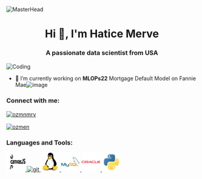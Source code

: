 ![MasterHead](https://miro.medium.com/max/970/0*1geNIsiclzJROVrH.png)






<h1 align="center">Hi 👋, I'm Hatice Merve</h1>
<h3 align="center">A passionate data scientist from USA</h3>






<img align="center" alt="Coding" width="500" src="https://digitalcreativemind.com/wp-content/uploads/2021/06/Analytics_amp_Data_Science.gif">






- 🔭 I’m currently working on **MLOPs22**
Mortgage Default Model on Fannie Mae![image](https://user-images.githubusercontent.com/99492400/197020823-c6e4e8de-43ff-4a46-850b-052a6ab93a0c.png)

<h3 align="left">Connect with me:</h3>


<p align="left">



<a href="https://twitter.com/HaticeMerveOzm1" target="blank"><img align="center" src="https://raw.githubusercontent.com/rahuldkjain/github-profile-readme-generator/master/src/images/icons/Social/twitter.svg" alt="ozmnmrv" height="50" width="50" /></a>


<a href="https://linkedin.com/in/ozmenh" target="blank"><img align="center" src="https://raw.githubusercontent.com/rahuldkjain/github-profile-readme-generator/master/src/images/icons/Social/linked-in-alt.svg" alt="ozmen" height="50" width="50" /></a>
</p>

<h3 align="left">Languages and Tools:</h3>
<p align="left"> <a href="https://canvasjs.com" target="_blank" rel="noreferrer"> <img src="https://raw.githubusercontent.com/Hardik0307/Hardik0307/master/assets/canvasjs-charts.svg" alt="canvasjs" width="50" height="50"/> </a> <a href="https://git-scm.com/" target="_blank" rel="noreferrer"> <img src="https://www.vectorlogo.zone/logos/git-scm/git-scm-icon.svg" alt="git" width="50" height="50"/> </a> <a href="https://www.linux.org/" target="_blank" rel="noreferrer"> <img src="https://raw.githubusercontent.com/devicons/devicon/master/icons/linux/linux-original.svg" alt="linux" width="50" height="50"/> </a> <a href="https://www.mysql.com/" target="_blank" rel="noreferrer"> <img src="https://raw.githubusercontent.com/devicons/devicon/master/icons/mysql/mysql-original-wordmark.svg" alt="mysql" width="50" height="50"/> </a> <a href="https://www.oracle.com/" target="_blank" rel="noreferrer"> <img src="https://raw.githubusercontent.com/devicons/devicon/master/icons/oracle/oracle-original.svg" alt="oracle" width="50" height="50"/> </a> <a href="https://www.python.org" target="_blank" rel="noreferrer"> <img src="https://raw.githubusercontent.com/devicons/devicon/master/icons/python/python-original.svg" alt="python" width="50" height="50"/> </a> </p>
